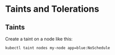 # Taints and Tolerations

## Taints

Create a taint on a node like this:

    kubectl taint nodes my-node app=blue:NoSchedule
